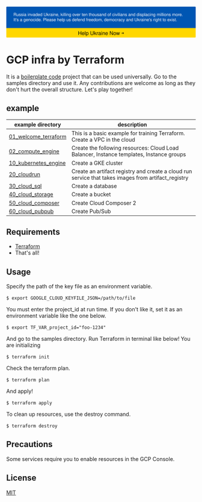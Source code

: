 [![Stand With Ukraine](https://raw.githubusercontent.com/vshymanskyy/StandWithUkraine/main/banner2-direct.svg)](https://vshymanskyy.github.io/StandWithUkraine/)

# GCP infra by Terraform
It is a [boilerplate code](https://en.wikipedia.org/wiki/Boilerplate_code) project that can be used universally. Go to the samples directory and use it. Any contributions are welcome as long as they don't hurt the overall structure. Let's play together!

## example
| example directory                            | description                                                                                         |
|----------------------------------------------|-----------------------------------------------------------------------------------------------------|
| [01_welcome_terraform](01_welcome_terraform) | This is a basic example for training Terraform. Create a VPC in the cloud                           |
| [02_compute_engine](02_compute_engine)       | Create the following resources: Cloud Load Balancer, Instance templates, Instance groups            |
| [10_kubernetes_engine](10_kubernetes_engine) | Create a GKE cluster                                                                                |
| [20_cloudrun](20_cloudrun)                   | Create an artifact registry and create a cloud run service that takes images from artifact_registry |
| [30_cloud_sql](30_cloud_sql)                 | Create a database                                                                                   |
| [40_cloud_storage](40_cloud_storage)         | Create a bucket                                                                                     |
| [50_cloud_composer](50_cloud_composer)       | Create Cloud Composer 2                                                                             |
| [60_cloud_pubpub](60_cloud_pubsub)           | Create Pub/Sub                                                                                      |

## Requirements
- [Terraform](https://www.terraform.io/)
- That's all!

## Usage
Specify the path of the key file as an environment variable.
```shell
$ export GOOGLE_CLOUD_KEYFILE_JSON=/path/to/file
```

You must enter the project_id at run time. If you don't like it, set it as an environment variable like the one below.
```shell
$ export TF_VAR_project_id="foo-1234"
```

And go to the samples directory. Run Terraform in terminal like below! You are initializing
```shell
$ terraform init
```

Check the terraform plan.
```shell
$ terraform plan
```

And apply!
```shell
$ terraform apply
```

To clean up resources, use the destroy command.
```shell
$ terraform destroy
```

## Precautions
Some services require you to enable resources in the GCP Console.

## License
[MIT](./LICENSE)
